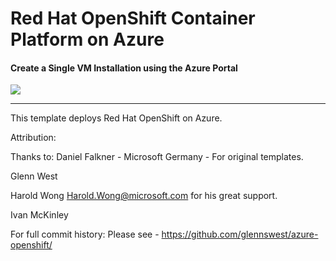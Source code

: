 # Red Hat OpenShift Container Platform on Azure

#### Create a Single VM Installation using the Azure Portal

<a href="https://portal.azure.com/#create/Microsoft.Template/uri/https%3A%2F%2Fraw.githubusercontent.com%2Fcooktheryan%2FMicroProfileOnAzure%2Fmaster%2Fallinone.json" target="_blank">
    <img src="http://azuredeploy.net/deploybutton.png"/>
</a>

------

This template deploys Red Hat OpenShift on Azure.

Attribution:

Thanks to:
Daniel Falkner - Microsoft Germany - For original templates.

Glenn West

Harold Wong <Harold.Wong@microsoft.com> for his great support.

Ivan McKinley

For full commit history: Please see - https://github.com/glennswest/azure-openshift/
